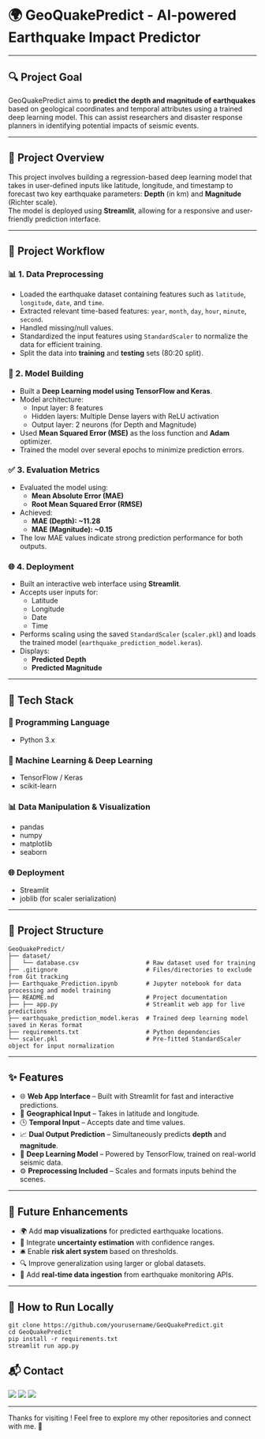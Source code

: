 # 🌍 GeoQuakePredict - AI-powered Earthquake Impact Predictor

---

## 🔍 Project Goal

GeoQuakePredict aims to **predict the depth and magnitude of earthquakes** based on geological coordinates and temporal attributes using a trained deep learning model. This can assist researchers and disaster response planners in identifying potential impacts of seismic events.

---

## 📌 Project Overview

This project involves building a regression-based deep learning model that takes in user-defined inputs like latitude, longitude, and timestamp to forecast two key earthquake parameters: **Depth** (in km) and **Magnitude** (Richter scale).  
The model is deployed using **Streamlit**, allowing for a responsive and user-friendly prediction interface.

---

## 🔁 Project Workflow

### 📊 1. Data Preprocessing
- Loaded the earthquake dataset containing features such as `latitude`, `longitude`, `date`, and `time`.
- Extracted relevant time-based features: `year`, `month`, `day`, `hour`, `minute`, `second`.
- Handled missing/null values.
- Standardized the input features using `StandardScaler` to normalize the data for efficient training.
- Split the data into **training** and **testing** sets (80:20 split).

### 🤖 2. Model Building
- Built a **Deep Learning model using TensorFlow and Keras**.
- Model architecture:
  - Input layer: 8 features
  - Hidden layers: Multiple Dense layers with ReLU activation
  - Output layer: 2 neurons (for Depth and Magnitude)
- Used **Mean Squared Error (MSE)** as the loss function and **Adam** optimizer.
- Trained the model over several epochs to minimize prediction errors.

### ✅ 3. Evaluation Metrics
- Evaluated the model using:
  - **Mean Absolute Error (MAE)**
  - **Root Mean Squared Error (RMSE)**
- Achieved:
  - **MAE (Depth): ~11.28**
  - **MAE (Magnitude): ~0.15**
- The low MAE values indicate strong prediction performance for both outputs.

### 🌐 4. Deployment
- Built an interactive web interface using **Streamlit**.
- Accepts user inputs for:
  - Latitude
  - Longitude
  - Date
  - Time
- Performs scaling using the saved `StandardScaler` (`scaler.pkl`) and loads the trained model (`earthquake_prediction_model.keras`).
- Displays:
  - **Predicted Depth**
  - **Predicted Magnitude**

---

## 🧰 Tech Stack

### 📌 Programming Language
- Python 3.x

### 🧠 Machine Learning & Deep Learning
- TensorFlow / Keras
- scikit-learn

### 📊 Data Manipulation & Visualization
- pandas
- numpy
- matplotlib
- seaborn

### 🌐 Deployment
- Streamlit
- joblib (for scaler serialization)

---

## 📁 Project Structure

```
GeoQuakePredict/
├── dataset/
│   └── database.csv                   # Raw dataset used for training
├── .gitignore                         # Files/directories to exclude from Git tracking
├── Earthquake_Prediction.ipynb        # Jupyter notebook for data processing and model training
├── README.md                          # Project documentation
├── ├── app.py                         # Streamlit web app for live predictions
├── earthquake_prediction_model.keras  # Trained deep learning model saved in Keras format
├── requirements.txt                   # Python dependencies
└── scaler.pkl                         # Pre-fitted StandardScaler object for input normalization

```


---

## ✨ Features

- 🌐 **Web App Interface** – Built with Streamlit for fast and interactive predictions.
- 📍 **Geographical Input** – Takes in latitude and longitude.
- 🕒 **Temporal Input** – Accepts date and time values.
- 📈 **Dual Output Prediction** – Simultaneously predicts **depth** and **magnitude**.
- 🧠 **Deep Learning Model** – Powered by TensorFlow, trained on real-world seismic data.
- ⚙️ **Preprocessing Included** – Scales and formats inputs behind the scenes.

---

## 🚀 Future Enhancements

- 🌍 Add **map visualizations** for predicted earthquake locations.
- 🧮 Integrate **uncertainty estimation** with confidence ranges.
- 🛎️ Enable **risk alert system** based on thresholds.
- 🔍 Improve generalization using larger or global datasets.
- 📡 Add **real-time data ingestion** from earthquake monitoring APIs.

---

## 🧪 How to Run Locally

```
git clone https://github.com/yourusername/GeoQuakePredict.git
cd GeoQuakePredict
pip install -r requirements.txt
streamlit run app.py
```


## 📬 Contact

<p>
  <a href="mailto:aradhyaray99@gmail.com"><img src="https://img.shields.io/badge/Email-D14836?style=for-the-badge&logo=gmail&logoColor=white" /></a>
  <a href="www.linkedin.com/in/rayaradhya"><img src="https://img.shields.io/badge/LinkedIn-blue?style=for-the-badge&logo=linkedin&logoColor=white" /></a>
  <a href="https://github.com/AradhyaRay05"><img src="https://img.shields.io/badge/GitHub-181717?style=for-the-badge&logo=github&logoColor=white" /></a>
</p>

---

Thanks for visiting ! Feel free to explore my other repositories and connect with me. 🚀 

